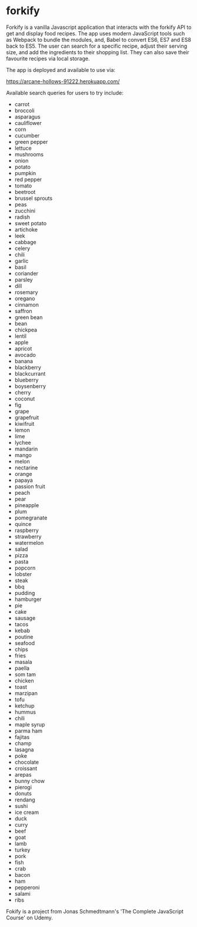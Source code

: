 # forkify
Forkify is a vanilla Javascript application that interacts with the forkify API to get and display food recipes.
The app uses modern JavaScript tools such as Webpack to bundle the modules, and, Babel to convert ES6, ES7 and ES8 back to ES5. 
The user can search for a specific recipe, adjust their serving size, and add the ingredients to their shopping list.
They can also save their favourite recipes via local storage.

The app is deployed and available to use via:

https://arcane-hollows-91222.herokuapp.com/

Available search queries for users to try include:

<ul class="phrases-list">
        <li>carrot</li>
        <li>broccoli</li>
        <li>asparagus</li>
        <li>cauliflower</li>
        <li>corn</li>
        <li>cucumber</li>
        <li>green pepper</li>
        <li>lettuce</li>
        <li>mushrooms</li>
        <li>onion</li>
        <li>potato</li>
        <li>pumpkin</li>
        <li>red pepper</li>
        <li>tomato</li>
        <li>beetroot</li>
        <li>brussel sprouts</li>
        <li>peas</li>
        <li>zucchini</li>
        <li>radish</li>
        <li>sweet potato</li>
        <li>artichoke</li>
        <li>leek</li>
        <li>cabbage</li>
        <li>celery</li>
        <li>chili</li>
        <li>garlic</li>
        <li>basil</li>
        <li>coriander</li>
        <li>parsley</li>
        <li>dill</li>
        <li>rosemary</li>
        <li>oregano</li>
        <li>cinnamon</li>
        <li>saffron</li>
        <li>green bean</li>
        <li>bean</li>
        <li>chickpea</li>
        <li>lentil</li>
        <li>apple</li>
        <li>apricot</li>
        <li>avocado</li>
        <li>banana</li>
        <li>blackberry</li>
        <li>blackcurrant</li>
        <li>blueberry</li>
        <li>boysenberry</li>
        <li>cherry</li>
        <li>coconut</li>
        <li>fig</li>
        <li>grape</li>
        <li>grapefruit</li>
        <li>kiwifruit</li>
        <li>lemon</li>
        <li>lime</li>
        <li>lychee</li>
        <li>mandarin</li>
        <li>mango</li>
        <li>melon</li>
        <li>nectarine</li>
        <li>orange</li>
        <li>papaya</li>
        <li>passion fruit</li>
        <li>peach</li>
        <li>pear</li>
        <li>pineapple</li>
        <li>plum</li>
        <li>pomegranate</li>
        <li>quince</li>
        <li>raspberry</li>
        <li>strawberry</li>
        <li>watermelon</li>
        <li>salad</li>
        <li>pizza</li>
        <li>pasta</li>
        <li>popcorn</li>
        <li>lobster</li>
        <li>steak</li>
        <li>bbq</li>
        <li>pudding</li>
        <li>hamburger</li>
        <li>pie</li>
        <li>cake</li>
        <li>sausage</li>
        <li>tacos</li>
        <li>kebab</li>
        <li>poutine</li>
        <li>seafood</li>
        <li>chips</li>
        <li>fries</li>
        <li>masala</li>
        <li>paella</li>
        <li>som tam</li>
        <li>chicken</li>
        <li>toast</li>
        <li>marzipan</li>
        <li>tofu</li>
        <li>ketchup</li>
        <li>hummus</li>
        <li>chili</li>
        <li>maple syrup</li>
        <li>parma ham</li>
        <li>fajitas</li>
        <li>champ</li>
        <li>lasagna</li>
        <li>poke</li>
        <li>chocolate</li>
        <li>croissant</li>
        <li>arepas</li>
        <li>bunny chow</li>
        <li>pierogi</li>
        <li>donuts</li>
        <li>rendang</li>
        <li>sushi</li>
        <li>ice cream</li>
        <li>duck</li>
        <li>curry</li>
        <li>beef</li>
        <li>goat</li>
        <li>lamb</li>
        <li>turkey</li>
        <li>pork</li>
        <li>fish</li>
        <li>crab</li>
        <li>bacon</li>
        <li>ham</li>
        <li>pepperoni</li>
        <li>salami</li>
        <li>ribs</li>
      </ul>
Fokify is a project from Jonas Schmedtmann's 'The Complete JavaScript Course' on Udemy.
